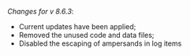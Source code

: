 _Changes for v 8.6.3_:
- Current updates have been applied;
- Removed the unused code and data files;
- Disabled the escaping of ampersands in log items
